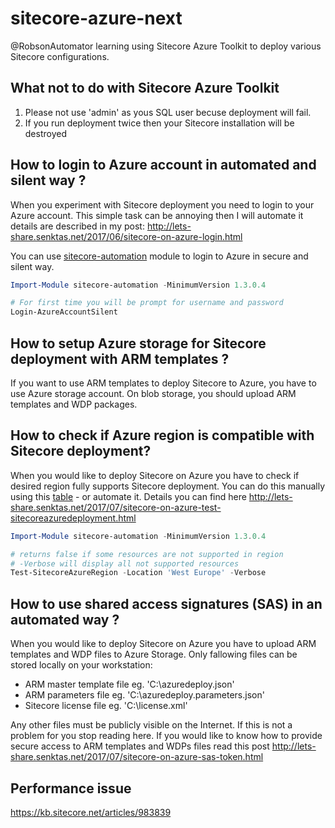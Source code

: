 # sitecore-azure-next

@RobsonAutomator learning using Sitecore Azure Toolkit to deploy various Sitecore configurations.

## What not to do with Sitecore Azure Toolkit

1. Please not use 'admin' as yous SQL user becuse deployment will fail.
2. If you run deployment twice then your Sitecore installation will be destroyed 

## How to login to Azure account in automated and silent way ?

When you experiment with Sitecore deployment you need to login to your Azure account.
This simple task can be annoying then I will automate it details are described in my post: http://lets-share.senktas.net/2017/06/sitecore-on-azure-login.html

You can use [sitecore-automation](https://www.powershellgallery.com/packages/sitecore-automation/) module to login to Azure in secure and silent way.
```powershell
Import-Module sitecore-automation -MinimumVersion 1.3.0.4

# For first time you will be prompt for username and password
Login-AzureAccountSilent
```
## How to setup Azure storage for Sitecore deployment with ARM templates ?
If you want to use ARM templates to deploy Sitecore to Azure, you have to use Azure storage account. 
On blob storage, you should upload ARM templates and WDP packages.

## How to check if Azure region is compatible with Sitecore deployment?

When you would like to deploy Sitecore on Azure you have to check if desired region fully supports Sitecore deployment.
You can do this manually using this [table](https://kb.sitecore.net/articles/617478) - or automate it. Details you can find here  http://lets-share.senktas.net/2017/07/sitecore-on-azure-test-sitecoreazuredeployment.html

```powershell
Import-Module sitecore-automation -MinimumVersion 1.3.0.4

# returns false if some resources are not supported in region
# -Verbose will display all not supported resources
Test-SitecoreAzureRegion -Location 'West Europe' -Verbose
```

## How to use shared access signatures (SAS) in an automated way ?

When you would like to deploy Sitecore on Azure you have to upload ARM templates and WDP files to Azure Storage.
Only fallowing files can be stored locally on your workstation:
- ARM master template file eg. 'C:\azuredeploy.json'
- ARM parameters file eg. 'C:\azuredeploy.parameters.json'
- Sitecore license file eg. 'C:\license.xml'

Any other files must be publicly visible on the Internet. If this is not a problem for you stop reading here.
If you would like to know how to provide secure access to ARM templates and WDPs files read this post http://lets-share.senktas.net/2017/07/sitecore-on-azure-sas-token.html

## Performance issue
https://kb.sitecore.net/articles/983839

